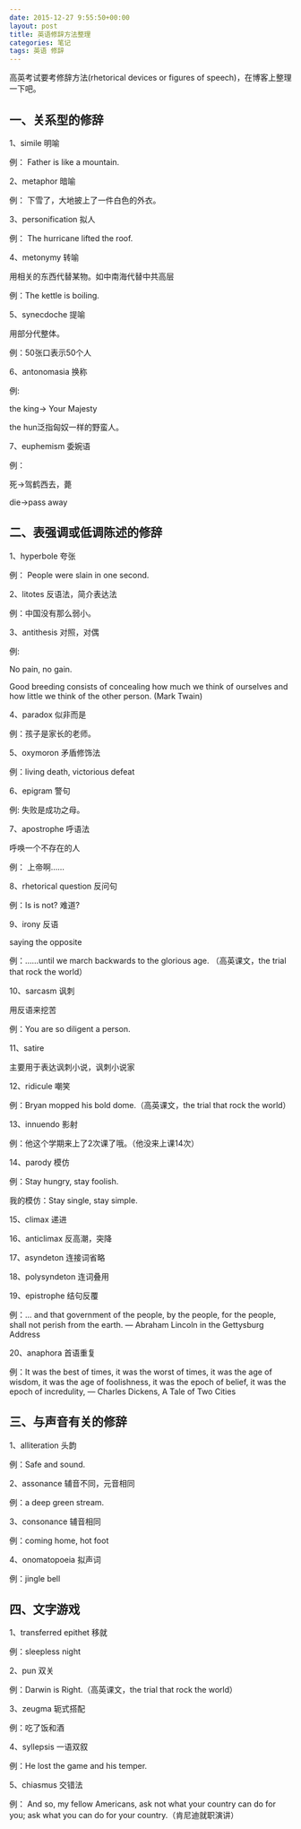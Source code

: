 ```yaml
---
date: 2015-12-27 9:55:50+00:00
layout: post
title: 英语修辞方法整理
categories: 笔记
tags: 英语 修辞
---
```

 
高英考试要考修辞方法(rhetorical devices or figures of speech)，在博客上整理一下吧。

## 一、关系型的修辞

1、simile 明喻

例： Father is like a mountain.

2、metaphor 暗喻

例： 下雪了，大地披上了一件白色的外衣。

3、personification 拟人

例： The hurricane lifted the roof.

4、metonymy 转喻

用相关的东西代替某物。如中南海代替中共高层

例：The kettle is boiling.

5、synecdoche 提喻

用部分代整体。

例：50张口表示50个人

6、antonomasia 换称

例: 

the king-> Your Majesty

the hun泛指匈奴一样的野蛮人。

7、euphemism 委婉语

例：

死->驾鹤西去，薨

die->pass away

## 二、表强调或低调陈述的修辞

1、hyperbole 夸张

例： People were slain in one second.

2、litotes 反语法，简介表达法

例：中国没有那么弱小。

3、antithesis 对照，对偶

例: 

No pain, no gain.

Good breeding consists of concealing how much we think of ourselves and how little we think of the other person. (Mark Twain)

4、paradox 似非而是

例：孩子是家长的老师。

5、oxymoron 矛盾修饰法

例：living death, victorious defeat

6、epigram 警句

例: 失败是成功之母。

7、apostrophe 呼语法

呼唤一个不存在的人

例： 上帝啊……

8、rhetorical question 反问句

例：Is is not? 难道?

9、irony 反语 

saying the opposite

例：……until we march backwards to the glorious age. （高英课文，the trial that rock the world）

10、sarcasm 讽刺

用反语来挖苦

例：You are so diligent a person.

11、satire

主要用于表达讽刺小说，讽刺小说家

12、ridicule 嘲笑

例：Bryan mopped his bold dome.（高英课文，the trial that rock the world）

13、innuendo 影射

例：他这个学期来上了2次课了哦。（他没来上课14次）

14、parody 模仿

例：Stay hungry, stay foolish.

我的模仿：Stay single, stay simple.

15、climax 递进

16、anticlimax 反高潮，突降

17、asyndeton 连接词省略

18、polysyndeton 连词叠用

19、epistrophe 结句反覆

例：... and that government of the people, by the people, for the people, shall not perish from the earth. — Abraham Lincoln in the Gettysburg Address

20、anaphora  首语重复

例：It was the best of times, it was the worst of times, it was the age of wisdom, it was the age of foolishness, it was the epoch of belief, it was the epoch of incredulity, — Charles Dickens, A Tale of Two Cities

## 三、与声音有关的修辞

1、alliteration 头韵

例：Safe and sound.

2、assonance 辅音不同，元音相同

例：a deep green stream.

3、consonance 辅音相同

例：coming home, hot foot

4、onomatopoeia 拟声词

例：jingle bell

## 四、文字游戏

1、transferred epithet 移就

例：sleepless night

2、pun 双关

例：Darwin is Right.（高英课文，the trial that rock the world）

3、zeugma 轭式搭配

例：吃了饭和酒

4、syllepsis 一语双叙

例：He lost the game and his temper.

5、chiasmus 交错法

例： And so, my fellow Americans, ask not what your country can do for you; ask what you can do for your country.（肯尼迪就职演讲）




